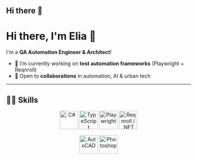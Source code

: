 ## Hi there 👋

# Hi there, I'm Elia 👋  

I'm a **QA Automation Engineer & Architect**!  

- 🔭 I’m currently working on **test automation frameworks** (Playwright + Reqnroll)  
- 👯 Open to **collaborations** in automation, AI & urban tech  

---

## 👩‍💻 Skills

<p align="center">
  <img src="https://cdn.jsdelivr.net/gh/devicons/devicon/icons/csharp/csharp-original.svg" alt="C#" width="50" height="50"/>
  <img src="https://cdn.jsdelivr.net/gh/devicons/devicon/icons/typescript/typescript-original.svg" alt="TypeScript" width="50" height="50"/>
  <img src="https://playwright.dev/img/playwright-logo.svg" alt="Playwright" width="50" height="50"/>
  <img src="https://upload.wikimedia.org/wikipedia/commons/7/7d/Microsoft_.NET_logo.svg" alt="Reqnroll / .NET" width="50" height="50"/>
</p>  


<p align="center">
  <img src="https://img.icons8.com/color/512/autocad.png" alt="AutoCAD" width="50" height="50"/>
  <img src="https://cdn.jsdelivr.net/gh/devicons/devicon/icons/photoshop/photoshop-plain.svg" alt="Photoshop" width="50" height="50"/>
</p>
